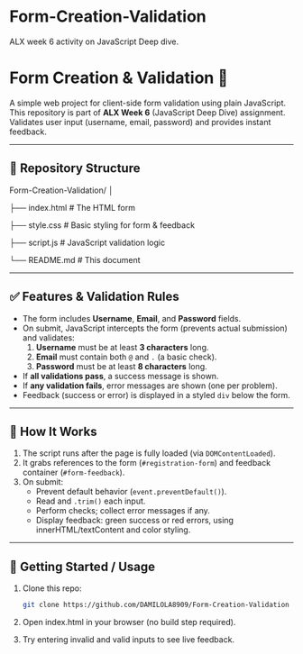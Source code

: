 # Form-Creation-Validation
ALX week 6 activity on JavaScript Deep dive.

# Form Creation & Validation 📝

A simple web project for client-side form validation using plain JavaScript.  
This repository is part of **ALX Week 6** (JavaScript Deep Dive) assignment.  
Validates user input (username, email, password) and provides instant feedback.

---

## 📁 Repository Structure

Form-Creation-Validation/
│

├── index.html # The HTML form

├── style.css # Basic styling for form & feedback

├── script.js # JavaScript validation logic

└── README.md # This document


---

## ✅ Features & Validation Rules

- The form includes **Username**, **Email**, and **Password** fields.
- On submit, JavaScript intercepts the form (prevents actual submission) and validates:
  1. **Username** must be at least **3 characters** long.
  2. **Email** must contain both `@` and `.` (a basic check).
  3. **Password** must be at least **8 characters** long.
- If **all validations pass**, a success message is shown.
- If **any validation fails**, error messages are shown (one per problem).
- Feedback (success or error) is displayed in a styled `div` below the form.

---

## 🧪 How It Works

1. The script runs after the page is fully loaded (via `DOMContentLoaded`).
2. It grabs references to the form (`#registration-form`) and feedback container (`#form-feedback`).
3. On submit:
   - Prevent default behavior (`event.preventDefault()`).
   - Read and `.trim()` each input.
   - Perform checks; collect error messages if any.
   - Display feedback: green success or red errors, using innerHTML/textContent and color styling.

---

## 🚀 Getting Started / Usage

1. Clone this repo:

   ```bash
   git clone https://github.com/DAMILOLA8909/Form-Creation-Validation

2. Open index.html in your browser (no build step required).

3. Try entering invalid and valid inputs to see live feedback.
